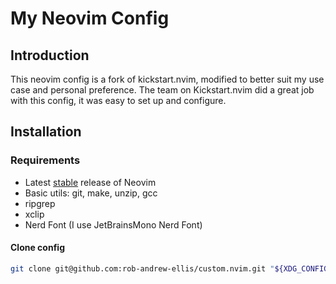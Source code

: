 # My Neovim Config
## Introduction
This neovim config is a fork of kickstart.nvim, modified to better suit my use case and personal preference. The team on Kickstart.nvim did a great job with this config, it was easy to set up and configure.

## Installation
### Requirements
- Latest [stable](https://github.com/neovim/neovim/releases/tag/stable) release of Neovim
- Basic utils: git, make, unzip, gcc
- ripgrep
- xclip
- Nerd Font (I use JetBrainsMono Nerd Font)

#### Clone config
```sh
git clone git@github.com:rob-andrew-ellis/custom.nvim.git "${XDG_CONFIG_HOME:-$HOME/.config}"/nvim
```

